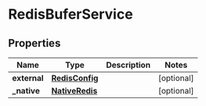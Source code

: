 

# RedisBuferService


## Properties

Name | Type | Description | Notes
------------ | ------------- | ------------- | -------------
**external** | [**RedisConfig**](RedisConfig.md) |  |  [optional]
**_native** | [**NativeRedis**](NativeRedis.md) |  |  [optional]



